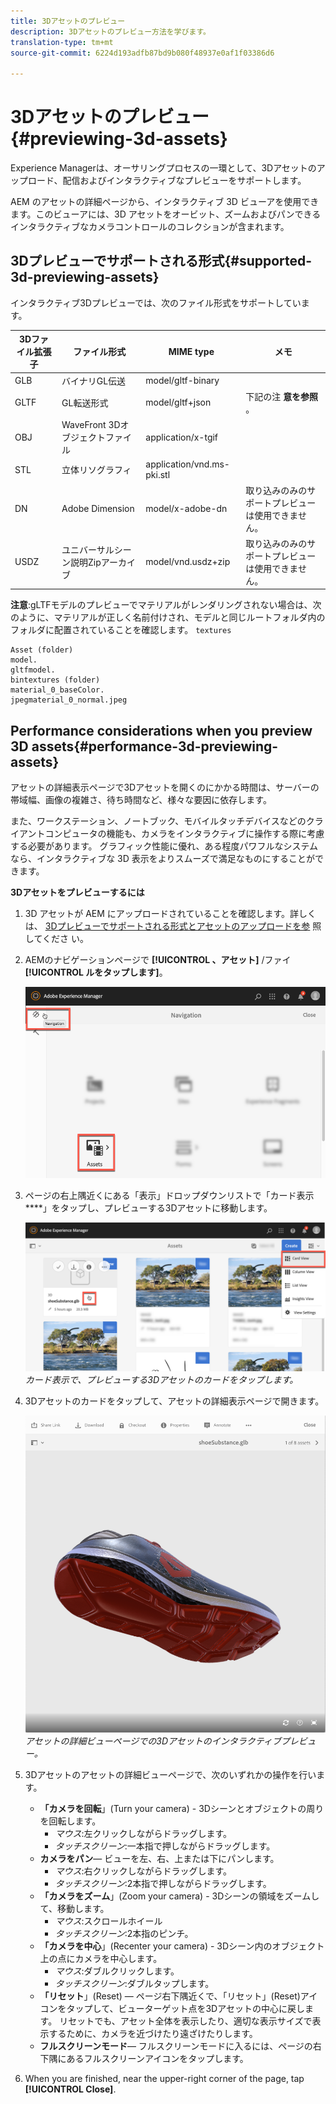 ```yaml
---
title: 3Dアセットのプレビュー
description: 3Dアセットのプレビュー方法を学びます。
translation-type: tm+mt
source-git-commit: 6224d193adfb87bd9b080f48937e0af1f03386d6

---
```



# 3Dアセットのプレビュー{#previewing-3d-assets}

Experience Managerは、オーサリングプロセスの一環として、3Dアセットのアップロード、配信およびインタラクティブなプレビューをサポートします。

AEM のアセットの詳細ページから、インタラクティブ 3D ビューアを使用できます。このビューアには、3D アセットをオービット、ズームおよびパンできるインタラクティブなカメラコントロールのコレクションが含まれます。

## 3Dプレビューでサポートされる形式{#supported-3d-previewing-assets}

インタラクティブ3Dプレビューでは、次のファイル形式をサポートしています。

| 3Dファイル拡張子 | ファイル形式 | MIME type | メモ |
|---|---|---|---|
| GLB | バイナリGL伝送 | model/gltf-binary |  |
| GLTF | GL転送形式 | model/gltf+json | 下記の注 **意を参照** 。 |
| OBJ | WaveFront 3Dオブジェクトファイル | application/x-tgif |  |
| STL | 立体リソグラフィ | application/vnd.ms-pki.stl |  |
| DN | Adobe Dimension | model/x-adobe-dn | 取り込みのみのサポートプレビューは使用できません。 |
| USDZ | ユニバーサルシーン説明Zipアーカイブ | model/vnd.usdz+zip | 取り込みのみのサポートプレビューは使用できません。 |

**注意**:gLTFモデルのプレビューでマテリアルがレンダリングされない場合は、次のように、マテリアルが正しく名前付けされ、モデルと同じルートフォルダ内のフォルダに配置されていることを確認します。 `textures`

    Asset (folder)
    model.
    gltfmodel.
    bintextures (folder)
    material_0_baseColor.
    jpegmaterial_0_normal.jpeg

## Performance considerations when you preview 3D assets{#performance-3d-previewing-assets}

アセットの詳細表示ページで3Dアセットを開くのにかかる時間は、サーバーの帯域幅、画像の複雑さ、待ち時間など、様々な要因に依存します。

また、ワークステーション、ノートブック、モバイルタッチデバイスなどのクライアントコンピュータの機能も、カメラをインタラクティブに操作する際に考慮する必要があります。 グラフィック性能に優れ、ある程度パワフルなシステムなら、インタラクティブな 3D 表示をよりスムーズで満足なものにすることができます。

**3Dアセットをプレビューするには**

1. 3D アセットが AEM にアップロードされていることを確認します。詳しくは、 [3Dプレビューでサポートされる形式とアセットのアップロードを参](#supported-3d-previewing-assets) 照してくださ [](/help/assets/manage-digital-assets.md#uploading-assets)い。
1. AEMのナビゲーションページで **[!UICONTROL 、アセット]** /ファイ **[!UICONTROL ルをタップします]**。

   ![ナビゲーションページ](/help/assets/dynamic-media/assets/navigation-assets.png)

1. ページの右上隅近くにある「表示」ドロップダウンリストで「カード表示 ****」をタップし、プレビューする3Dアセットに移動します。

   ![3Dカードの選択](/help/assets/dynamic-media/assets/3d-card-select.png)
   _カード表示で、プレビューする3Dアセットのカードをタップします。_

1. 3Dアセットのカードをタップして、アセットの詳細表示ページで開きます。

   ![インタラクティブ3Dプレビュー](/help/assets/dynamic-media/assets/3d-preview.png)
   _アセットの詳細ビューページでの3Dアセットのインタラクティブプレビュー。_
1. 3Dアセットのアセットの詳細ビューページで、次のいずれかの操作を行います。
   * **「カメラを回転**」(Turn your camera) - 3Dシーンとオブジェクトの周りを回転します。
      * _マウス_:左クリックしながらドラッグします。
      * _タッチスクリーン_:一本指で押しながらドラッグします。
   * **カメラをパン**— ビューを左、右、上または下にパンします。
      * _マウス_:右クリックしながらドラッグします。
      * _タッチスクリーン_:2本指で押しながらドラッグします。
   * **「カメラをズーム**」(Zoom your camera) - 3Dシーンの領域をズームして、移動します。
      * _マウス_:スクロールホイール
      * _タッチスクリーン_:2本指のピンチ。
   * **「カメラを中心**」(Recenter your camera) - 3Dシーン内のオブジェクト上の点にカメラを中心します。
      * _マウス_:ダブルクリックします。
      * _タッチスクリーン_:ダブルタップします。
   * **「リセット**」(Reset) — ページ右下隅近くで、「リセット」(Reset)アイコンをタップして、ビューターゲット点を3Dアセットの中心に戻します。 リセットでも、アセット全体を表示したり、適切な表示サイズで表示するために、カメラを近づけたり遠ざけたりします。
   * **フルスクリーンモード**— フルスクリーンモードに入るには、ページの右下隅にあるフルスクリーンアイコンをタップします。

1. When you are finished, near the upper-right corner of the page, tap **[!UICONTROL Close]**.

